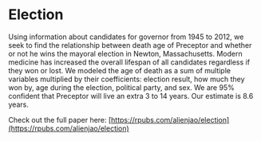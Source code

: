 # Election

Using information about candidates for governor from 1945 to 2012, we seek to find the relationship between death age of Preceptor and whether or not he wins the mayoral election in Newton, Massachusetts. Modern medicine has increased the overall lifespan of all candidates regardless if they won or lost. We modeled the age of death as a sum of multiple variables multiplied by their coefficients: election result, how much they won by, age during the election, political party, and sex. We are 95% confident that Preceptor will live an extra 3 to 14 years. Our estimate is 8.6 years.

Check out the full paper here: [https://rpubs.com/alienjao/election](https://rpubs.com/alienjao/election)
